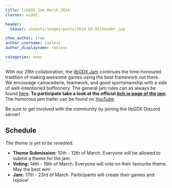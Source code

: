 ```yaml
---
title: libGDX Jam March 2024
classes: wide2

header:
  teaser: /assets/images/posts/2024-03-01/header.jpg

show_author: true
author_username: raeleus
author_displayname: raeleus

categories: news
---
```


With our 28th collaboration, the [libGDX Jam](/community/jams/) continues the time-honoured tradition of making awesome games using the best framework out there. We encourage camaraderie, teamwork, and good sportsmanship with a side of well-intentioned buffoonery. The general jam rules can as always be found [here](/community/jams/#rules). **To participate take a look at the official [itch.io page of the jam](https://itch.io/jam/libgdx-jam-28).** The humorous jam trailer can be found on [YouTube](https://www.youtube.com/watch?v=XbhStx-TFQ8).

Be sure to get involved with the community by joining the libGDX Discord server!

## Schedule
_The theme is yet to be revealed._
<!--The theme is **this**. Good luck everybody!-->

- **Theme Submission:** 10th - 12th of March. Everyone will be allowed to submit a theme for the jam.
- **Voting:** 14th - 16th of March. Everyone will vote on their favourite theme. May the best win!
- **Jam:** 17th - 23rd of March. Participants will create their games and rejoice!

<!--## Submissions
The libGDX Jam March 2024 is now over! We hope everyone had a lot of fun and are proud to present the [N submissions](https://itch.io/jam/libgdx-jam-28/entries).-->
